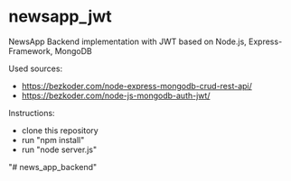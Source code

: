 # newsapp_jwt
 
NewsApp Backend implementation with JWT based on Node.js, Express-Framework, MongoDB

Used sources:
- https://bezkoder.com/node-express-mongodb-crud-rest-api/
- https://bezkoder.com/node-js-mongodb-auth-jwt/

Instructions:
- clone this repository
- run "npm install"
- run "node server.js"

"# news_app_backend" 
